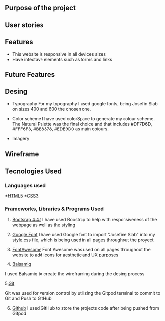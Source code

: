 ## Purpose of the project
## User stories
## Features

* This website is responsive in all devices sizes
* Have intectave elements such as forms and links

## Future Features
## Desing
* Typography
    For my typography I used google fonts, being Josefin Slab on sizes 400 and 600 the chosen one.

* Color scheme
    I have used colorSpace to generate my colour scheme. The Natural Palette was the final choice and that includes #DF7D6D, #FFF6F3, #BB8378, #EDE9D0 as main colours.

* Imagery
## Wireframe

## Tecnologies Used 

### Languages used
*[HTML5](https://en.wikipedia.org/wiki/HTML5)
*[CSS3](https://en.wikipedia.org/wiki/CSS)

### Frameworks, Libraries & Programs Used

1. [Bootsrap 4.4.1](https://getbootstrap.com/docs/4.4/getting-started/introduction/)
I have used Boostrap to help with responsiveness of the webpage as well as the styling

2. [Google Font](https://fonts.google.com/)
I have used Google font to import "Josefine Slab" into my style.css file, which is being used in all pages throughout the proyect

3. [FontAwesome](https://fontawesome.com/)
Font Awesome was used on all pages throughout the website to add icons for aesthetic and UX purposes

 4. [Balsamiq](https://balsamiq.com/)

 I used Balsamiq to create the wireframing during the desing process

5.[Git](https://git-scm.com/)

Git was used for version control by utilizing the Gitpod terminal to commit to Git and Push to GitHub

6. [Github](https://github.com/Gloria-21/yoga-project)
I used GitHub to store the projects code after being pushed from Gitpod